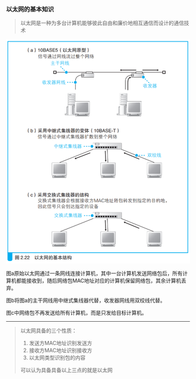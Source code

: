 ### 以太网的基本知识

> 以太网是一种为多台计算机能够彼此自由和廉价地相互通信而设计的通信技术

![以太网](img/image60.png)

图a原始以太网通过一条网线连接计算机，其中一台计算机发送网络包后，所有计算机都能接收到，随后网络包MAC地址对应的计算机保留网络包，其余计算机丢弃。

图b将图a的主干网线用中继式集线器代替，收发器网线用双绞线代替。

图c中网络包不再发送给所有计算机，而是只发给目标计算机。

---

> 以太网具备的三个性质：
> 1. 发送方MAC地址识别发送方
> 2. 接收方MAC地址识别接收方
> 3. 以太网类型识别包的内容
>
> 可以认为具备具备以上三点的就是以太网